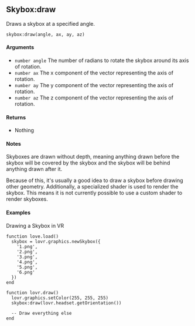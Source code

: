 <!--
category: reference
-->

Skybox:draw
---

Draws a skybox at a specified angle.

    skybox:draw(angle, ax, ay, az)

#### Arguments

- `number angle` The number of radians to rotate the skybox around its axis of rotation.
- `number ax` The x component of the vector representing the axis of rotation.
- `number ay` The y component of the vector representing the axis of rotation.
- `number az` The z component of the vector representing the axis of rotation.

#### Returns

- Nothing

#### Notes

Skyboxes are drawn without depth, meaning anything drawn before the skybox will be covered by the
skybox and the skybox will be behind anything drawn after it.

Because of this, it's usually a good idea to draw a skybox before drawing other geometry.
Additionally, a specialized shader is used to render the skybox.  This means it is not currently
possible to use a custom shader to render skyboxes.

#### Examples

Drawing a Skybox in VR

    function love.load()
      skybox = lovr.graphics.newSkybox({
        '1.png',
        '2.png',
        '3.png',
        '4.png',
        '5.png',
        '6.png'
      })
    end

    function lovr.draw()
      lovr.graphics.setColor(255, 255, 255)
      skybox:draw(lovr.headset.getOrientation())

      -- Draw everything else
    end
